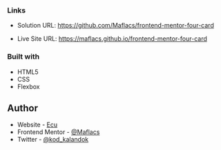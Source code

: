### Links

- Solution URL: https://github.com/Maflacs/frontend-mentor-four-card


- Live Site URL: https://maflacs.github.io/frontend-mentor-four-card



### Built with

- HTML5 
- CSS 
- Flexbox



## Author

- Website - [Ecu](https://maflacs.github.io/portfolio/)
- Frontend Mentor - [@Maflacs](https://www.frontendmentor.io/profile/Maflacs)
- Twitter - [@kod_kalandok](https://x.com/kod_kalandok)